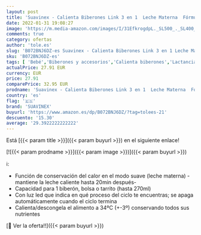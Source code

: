 ```yaml
---
layout: post
title: 'Suavinex - Calienta Biberones Link 3 en 1  Leche Materna  Fórmula y Potitos   Calienta/ Descongela Alimentos de Bebé  Sencillo de Usar y Fácil de Transportar'
date: 2022-01-31 19:08:27
image: 'https://m.media-amazon.com/images/I/31EfkrogdpL._SL500_._SL400_.jpg'
comments: true
category: ofertas
author: 'tole.es'
slug: 'B072BNJ6DZ-es Suavinex - Calienta Biberones Link 3 en 1 Leche Materna...'
sku: 'B072BNJ6DZ-es'
tags: [ 'Bebé','Biberones y accesorios','Calienta biberones','Lactancia y alimentación','bebé','biberones','suavinex', ]
actualPrice: 27.91 EUR
currency: EUR
price: 27.91
comparePrice: 32.95 EUR
prodname: 'Suavinex - Calienta Biberones Link 3 en 1  Leche Materna  Fórmula y Potitos   Calienta/ Descongela Alimentos de Bebé  Sencillo de Usar y Fácil de Transportar'
country: 'es'
flag: '🇪🇸'
brand: 'SUAVINEX'
buyurl: 'https://www.amazon.es/dp/B072BNJ6DZ/?tag=tolees-21'
descuento: '15.30'
average: '29.3922222222222'
---
```


Está [{{< param title >}}]({{< param buyurl >}}) en el siguiente enlace!

[![{{< param prodname >}}]({{< param image >}})]({{< param buyurl >}})

ℹ️:

- Función de conservación del calor en el modo suave (leche materna) -mantiene la leche caliente hasta 20min después-
- Capacidad para 1 biberón, bolsa o tarrito (hasta 270ml)
- Con luz led que indica en qué proceso del ciclo te encuentras; se apaga automáticamente cuando el ciclo termina
- Calienta/descongela el alimento a 34ºC (+-3º) conservando todos sus nutrientes

[🛒 Ver la oferta!!]({{< param buyurl >}})
